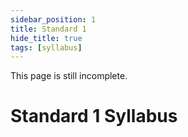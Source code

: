 ```yaml
---
sidebar_position: 1
title: Standard 1
hide_title: true
tags: [syllabus]
---
```


<div className="alert alert--warning margin-bottom--md">
  This page is still incomplete.
</div>

# Standard 1 Syllabus